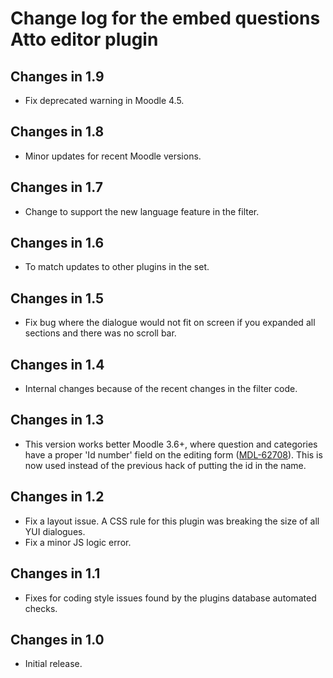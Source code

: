 # Change log for the embed questions Atto editor plugin

## Changes in 1.9

* Fix deprecated warning in Moodle 4.5.


## Changes in 1.8

* Minor updates for recent Moodle versions.


## Changes in 1.7

* Change to support the new language feature in the filter.


## Changes in 1.6

* To match updates to other plugins in the set.


## Changes in 1.5

* Fix bug where the dialogue would not fit on screen if you expanded all sections
  and there was no scroll bar.


## Changes in 1.4

* Internal changes because of the recent changes in the filter code.


## Changes in 1.3

* This version works better Moodle 3.6+, where question and categories have a proper 'Id number'
  field on the editing form ([MDL-62708](https://tracker.moodle.org/browse/MDL-62708)).
  This is now used instead of the previous hack of putting the id in the name.


## Changes in 1.2

* Fix a layout issue. A CSS rule for this plugin was breaking the size of all YUI dialogues.
* Fix a minor JS logic error.


## Changes in 1.1

* Fixes for coding style issues found by the plugins database automated checks.


## Changes in 1.0

* Initial release.

